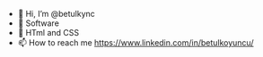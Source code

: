 - 👋 Hi, I’m @betulkync
- 👀 Software
- 🌱 HTml and CSS
- 📫 How to reach me https://www.linkedin.com/in/betulkoyuncu/
